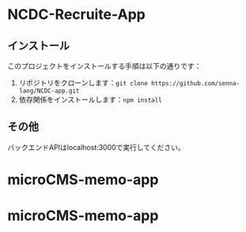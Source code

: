 # NCDC-Recruite-App

## インストール

このプロジェクトをインストールする手順は以下の通りです：

1. リポジトリをクローンします：`git clone https://github.com/senna-lang/NCDC-app.git`
2. 依存関係をインストールします：`npm install`

## その他

バックエンドAPIはlocalhost:3000で実行してください。
# microCMS-memo-app
# microCMS-memo-app
